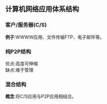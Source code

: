 ## 计算机网络应用体系结构
### 客户/服务器(C/S)
**例子**:WWWW应用、文件传输FTP、电子邮件等。
### 纯P2P结构
优点:高度可伸缩  
缺点:难于管理
### 混合结构
**概念**:将C/S应用与P2P应用相结合。